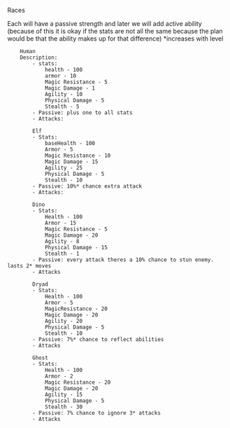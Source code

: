 Races

Each will have a passive strength and later we will add active ability (because of this it is okay if the stats are not all the same because the plan would be that the ability makes up for that difference) *increases with level

		Human 
		Description:
			- stats:
				health - 100
				armor - 10
				Magic Resistance - 5
				Magic Damage - 1
   				Agility - 10
				Physical Damage - 5
				Stealth - 5
			- Passive: plus one to all stats
			- Attacks:

        	Elf 
			- Stats:
				baseHealth - 100
				Armor - 5
				Magic Resistance - 10
				Magic Damage - 15
				Agility - 25
				Physical Damage - 5
				Stealth - 10
			- Passive: 10%* chance extra attack
			- Attacks:

        	Dino 
			- Stats:
				Health - 100
				Armor - 15
				Magic Resistance - 5
				Magic Damage - 20
				Agility - 8
				Physical Damage - 15
				Stealth - 1
			- Passive: every attack theres a 10% chance to stun enemy. lasts 2* moves
			- Attacks

        	Dryad 
			- Stats:
				Health - 100
				Armor - 5
				MagicResistance - 20
				Magic Damage - 20
				Agility - 20
				Physical Damage - 5
				Stealth - 10
			- Passive: 7%* chance to reflect abilities
			- Attacks

        	Ghost 
			- Stats:
				Health - 100
				Armor - 2
				Magic Resistance - 20
				Magic Damage - 20
				Agility - 15
				Physical Damage - 5
				Stealth - 30
			- Passive: 7% chance to ignore 3* attacks
			- Attacks
